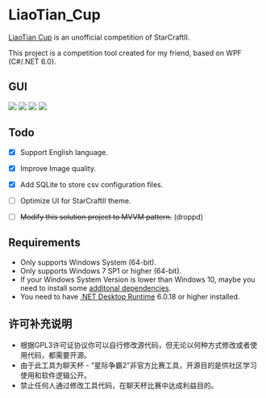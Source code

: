 # LiaoTian_Cup

[LiaoTian Cup](https://qm.qq.com/q/nS395vkauA) is an unofficial competition of StarCraftII.

This project is a competition tool created for my friend, based on WPF (C#/.NET 6.0).

## GUI
![](https://s2.loli.net/2023/09/20/48vLNREnQ1OkMuy.png)
![](https://s2.loli.net/2023/09/20/mNxeP4R8SdFbZ3W.png)
![](https://s2.loli.net/2023/09/20/dAazeQhuOorygYR.png)
![](https://s2.loli.net/2023/09/20/oD6zGtgZLuywUI2.png)

## Todo

+ [x] Support English language.

+ [x] Improve Image quality.

+ [x] Add SQLite to store csv configuration files.

+ [ ] Optimize UI for StarCraftII theme.

+ [ ] ~~Modify this solution project to MVVM pattern.~~ (droppd)

##  Requirements
+ Only supports Windows System (64-bit).
+ Only supports Windows 7 SP1 or higher (64-bit).
+ If your Windows System Version is lower than Windows 10, maybe you need to install some [additonal dependencies](https://learn.microsoft.com/en-us/dotnet/core/install/windows?tabs=net70#additional-deps).
+ You need to have [.NET Desktop Runtime](https://dotnet.microsoft.com/en-us/download/dotnet/6.0) 6.0.18 or higher installed.

## 许可补充说明
+ 根据GPL3许可证协议你可以自行修改源代码，但无论以何种方式修改或者使用代码，都需要开源。
+ 由于此工具为聊天杯 - “星际争霸2”非官方比赛工具，开源目的是供社区学习使用和软件逻辑公开。
+ 禁止任何人通过修改工具代码，在聊天杯比赛中达成利益目的。

